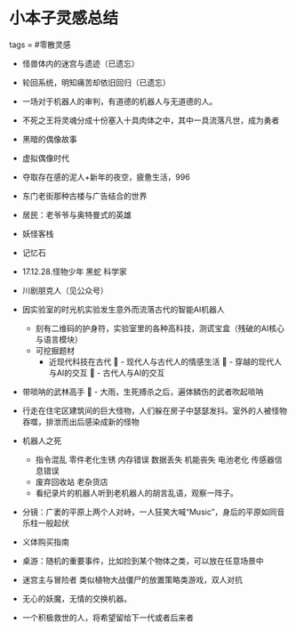 # 小本子灵感总结
tags = #零散灵感


- 怪兽体内的迷宫与遗迹（已遗忘）

- 轮回系统，明知痛苦却依旧回归（已遗忘）

- 一场对于机器人的审判，有道德的机器人与无道德的人。

- 不死之王将灵魂分成十份塞入十具肉体之中，其中一具流落凡世，成为勇者

- 黑暗的偶像故事

- 虚拟偶像时代

- 夺取存在感的泥人+新年的夜空，疲惫生活，996

- 东门老街那种古楼与广告结合的世界

- 居民：老爷爷与奥特曼式的英雄

- 妖怪客栈

- 记忆石

- 17.12.28.怪物少年 黑蛇 科学家

- 川剧朋克人（见公众号）

- 因实验室的时光机实验发生意外而流落古代的智能AI机器人
	- 刻有二维码的护身符，实验室里的各种高科技，测谎宝盒（残破的AI核心与语言模块）
	- 可挖掘题材
		- 近现代科技在古代
		- 现代人与古代人的情感生活
		- 穿越的现代人与AI的交互
		- 古代人与AI的交互

- 带唢呐的武林高手
	- 大雨，生死搏杀之后，遍体鳞伤的武者吹起唢呐

- 行走在住宅区建筑间的巨大怪物，人们躲在房子中瑟瑟发抖。室外的人被怪物吞噬，排泄而出后感染成新的怪物

- 机器人之死
	- 指令混乱 零件老化生锈 内存错误 数据丢失 机能丧失 电池老化 传感器信息错误
	- 废弃回收站 老杂货店
	- 看纪录片的机器人听到老机器人的胡言乱语，观察一阵子。

- 分镜：广袤的平原上两个人对峙，一人狂笑大喊“Music”，身后的平原如同音乐柱一般起伏

- 义体购买指南

- 桌游：随机的重要事件，比如捡到某个物体之类，可以放在任意场景中

- 迷宫主与冒险者 类似植物大战僵尸的放置策略类游戏，双人对抗

- 无心的妖魔，无情的交换机器。

- 一个积极救世的人，将希望留给下一代或者后来者




